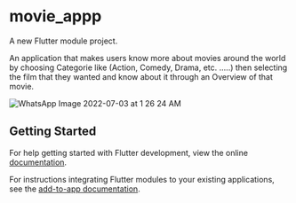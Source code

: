 # movie_appp

A new Flutter module project.

An application that makes users know more about movies around the world by choosing Categorie like (Action, Comedy, Drama, etc. .....) then selecting the film that they wanted and know about it through an Overview of that movie.


![WhatsApp Image 2022-07-03 at 1 26 24 AM](https://user-images.githubusercontent.com/84612001/177568309-eff470f2-f856-456e-9806-083c9457712c.jpeg)


## Getting Started

For help getting started with Flutter development, view the online
[documentation](https://flutter.dev/).

For instructions integrating Flutter modules to your existing applications,
see the [add-to-app documentation](https://flutter.dev/docs/development/add-to-app).

